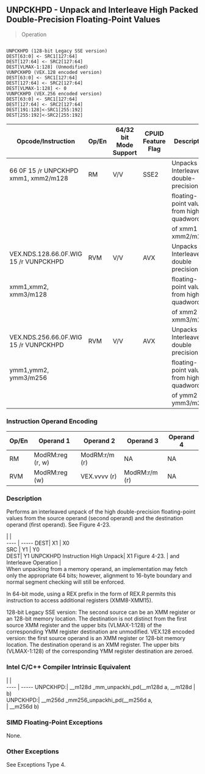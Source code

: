 ## UNPCKHPD - Unpack and Interleave High Packed Double-Precision Floating-Point Values

> Operation
``` slim

UNPCKHPD (128-bit Legacy SSE version)
DEST[63:0] <- SRC1[127:64]
DEST[127:64] <- SRC2[127:64]
DEST[VLMAX-1:128] (Unmodified)
VUNPCKHPD (VEX.128 encoded version)
DEST[63:0] <- SRC1[127:64]
DEST[127:64] <- SRC2[127:64]
DEST[VLMAX-1:128] <- 0
VUNPCKHPD (VEX.256 encoded version)
DEST[63:0] <- SRC1[127:64]
DEST[127:64] <- SRC2[127:64]
DEST[191:128]<-SRC1[255:192]
DEST[255:192]<-SRC2[255:192]

```

 Opcode/Instruction                   | Op/En| 64/32 bit Mode Support| CPUID Feature Flag| Description                              
 ---  | --- | --- | --- | ---
 66 0F 15 /r UNPCKHPD xmm1, xmm2/m128 | RM   | V/V                   | SSE2              | Unpacks and Interleaves double-precision 
                                      |      |                       |                   | floating-point values from high quadwords
                                      |      |                       |                   | of xmm1 and xmm2/m128.                   
 VEX.NDS.128.66.0F.WIG 15 /r VUNPCKHPD| RVM  | V/V                   | AVX               | Unpacks and Interleaves double precision 
 xmm1,xmm2, xmm3/m128                 |      |                       |                   | floating-point values from high quadwords
                                      |      |                       |                   | of xmm2 and xmm3/m128.                   
 VEX.NDS.256.66.0F.WIG 15 /r VUNPCKHPD| RVM  | V/V                   | AVX               | Unpacks and Interleaves double precision 
 ymm1,ymm2, ymm3/m256                 |      |                       |                   | floating-point values from high quadwords
                                      |      |                       |                   | of ymm2 and ymm3/m256.                   

### Instruction Operand Encoding
 Op/En| Operand 1       | Operand 2    | Operand 3    | Operand 4
 ---  | --- | --- | --- | ---
 RM   | ModRM:reg (r, w)| ModRM:r/m (r)| NA           | NA       
 RVM  | ModRM:reg (w)   | VEX.vvvv (r) | ModRM:r/m (r)| NA       

### Description
Performs an interleaved unpack of the high double-precision floating-point values
from the source operand (second operand) and the destination operand (first
operand). See Figure 4-23.

   | |  
---- | -----
 DEST| X1                                 | X0             
 SRC | Y1                                 | Y0             
 DEST| Y1 UNPCKHPD Instruction High Unpack| X1 Figure 4-23.
     | and Interleave Operation           |                
When unpacking from a memory operand, an implementation may fetch only the appropriate
64 bits; however, alignment to 16-byte boundary and normal segment checking
will still be enforced.

In 64-bit mode, using a REX prefix in the form of REX.R permits this instruction
to access additional registers (XMM8-XMM15).

128-bit Legacy SSE version: The second source can be an XMM register or an 128-bit
memory location. The destination is not distinct from the first source XMM register
and the upper bits (VLMAX-1:128) of the corresponding YMM register destination
are unmodified. VEX.128 encoded version: the first source operand is an XMM
register or 128-bit memory location. The destination operand is an XMM register.
The upper bits (VLMAX-1:128) of the corresponding YMM register destination are
zeroed.



### Intel C/C++ Compiler Intrinsic Equivalent
   | |  
---- | -----
 UNPCKHPD:| __m128d _mm_unpackhi_pd(__m128d a, __m128d
          | b)                                        
 UNPCKHPD:| __m256d _mm256_unpackhi_pd(__m256d a,     
          | __m256d b)                                

### SIMD Floating-Point Exceptions
None.


### Other Exceptions
See Exceptions Type 4.
